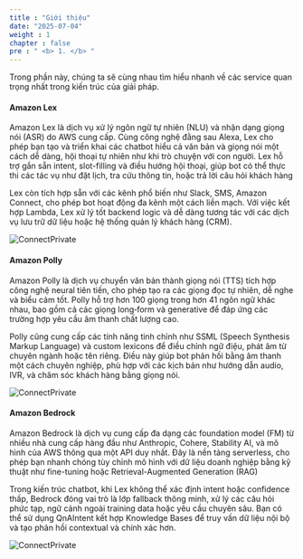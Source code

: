 ```yaml
---
title : "Giới thiệu"
date: "2025-07-04" 
weight : 1 
chapter : false
pre : " <b> 1. </b> "
---
```

Trong phần này, chúng ta sẽ cùng nhau tìm hiểu nhanh về các service quan trọng nhất trong kiến trúc của giải pháp.

#### Amazon Lex

Amazon Lex là dịch vụ xử lý ngôn ngữ tự nhiên (NLU) và nhận dạng giọng nói (ASR) do AWS cung cấp. Cùng công nghệ đằng sau Alexa, Lex cho phép bạn tạo và triển khai các chatbot hiểu cả văn bản và giọng nói một cách dễ dàng, hội thoại tự nhiên như khi trò chuyện với con người. Lex hỗ trợ gắn sẵn intent, slot-filling và điều hướng hội thoại, giúp bot có thể thực thi các tác vụ như đặt lịch, tra cứu thông tin, hoặc trả lời câu hỏi khách hàng

Lex còn tích hợp sẵn với các kênh phổ biến như Slack, SMS, Amazon Connect, cho phép bot hoạt động đa kênh một cách liền mạch. Với việc kết hợp Lambda, Lex xử lý tốt backend logic và dễ dàng tương tác với các dịch vụ lưu trữ dữ liệu hoặc hệ thống quản lý khách hàng (CRM).

![ConnectPrivate](/lexbot/images/1.intro/lex.png) 

#### Amazon Polly

Amazon Polly là dịch vụ chuyển văn bản thành giọng nói (TTS) tích hợp công nghệ neural tiên tiến, cho phép tạo ra các giọng đọc tự nhiên, dễ nghe và biểu cảm tốt. Polly hỗ trợ hơn 100 giọng trong hơn 41 ngôn ngữ khác nhau, bao gồm cả các giọng long‑form và generative để đáp ứng các trường hợp yêu cầu âm thanh chất lượng cao.

Polly cũng cung cấp các tính năng tinh chỉnh như SSML (Speech Synthesis Markup Language) và custom lexicons để điều chỉnh ngữ điệu, phát âm từ chuyên ngành hoặc tên riêng. Điều này giúp bot phản hồi bằng âm thanh một cách chuyên nghiệp, phù hợp với các kịch bản như hướng dẫn audio, IVR, và chăm sóc khách hàng bằng giọng nói.

![ConnectPrivate](/lexbot/images/1.intro/polly.png) 

#### Amazon Bedrock

Amazon Bedrock là dịch vụ cung cấp đa dạng các foundation model (FM) từ nhiều nhà cung cấp hàng đầu như Anthropic, Cohere, Stability AI, và mô hình của AWS thông qua một API duy nhất. Đây là nền tảng serverless, cho phép bạn nhanh chóng tùy chỉnh mô hình với dữ liệu doanh nghiệp bằng kỹ thuật như fine-tuning hoặc Retrieval-Augmented Generation (RAG)

Trong kiến trúc chatbot, khi Lex không thể xác định intent hoặc confidence thấp, Bedrock đóng vai trò là lớp fallback thông minh, xử lý các câu hỏi phức tạp, ngữ cảnh ngoài training data hoặc yêu cầu chuyên sâu. Bạn có thể sử dụng QnAIntent kết hợp Knowledge Bases để truy vấn dữ liệu nội bộ và tạo phản hồi contextual và chính xác hơn.

![ConnectPrivate](/lexbot/images/1.intro/bedrock.png)
